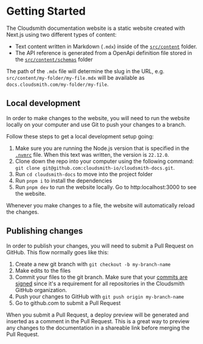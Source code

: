 # Getting Started

The Cloudsmith documentation website is a static website created with Next.js using two different types of content:

- Text content written in Markdown (`.mdx`) inside of the [`src/content`](./src/content) folder.
- The API reference is generated from a OpenApi definition file stored in the [`src/content/schemas`](./src/content/schemas) folder

The path of the `.mdx` file will determine the slug in the URL, e.g. `src/content/my-folder/my-file.mdx` will be available as `docs.cloudsmith.com/my-folder/my-file`.

## Local development

In order to make changes to the website, you will need to run the website locally on your computer and use Git to push your changes to a branch.

Follow these steps to get a local development setup going:

1. Make sure you are running the Node.js version that is specified in the [`.nvmrc`](./nvmrc) file. When this text was written, the version is `22.12.0`.
2. Clone down the repo into your computer using the following command: `git clone git@github.com:cloudsmith-io/cloudsmith-docs.git`.
3. Run `cd cloudsmith-docs` to move into the project folder
4. Run `pnpm i` to install the dependencies
5. Run `pnpm dev` to run the website locally. Go to http:localhost:3000 to see the website.

Whenever you make changes to a file, the website will automatically reload the changes.

## Publishing changes

In order to publish your changes, you will need to submit a Pull Request on GitHub. This flow normally goes like this:

1. Create a new git branch with `git checkout -b my-branch-name`
2. Make edits to the files
3. Commit your files to the git branch. Make sure that your [commits are signed](https://docs.github.com/en/authentication/managing-commit-signature-verification/signing-commits) since it's a requirement for all repositories in the Cloudsmith GitHub organization.
4. Push your changes to GitHub with `git push origin my-branch-name`
5. Go to github.com to submit a Pull Request

When you submit a Pull Request, a deploy preview will be generated and inserted as a comment in the Pull Request. This is a great way to preview any changes to the documentation in a shareable link before merging the Pull Request.
